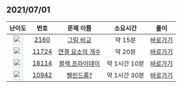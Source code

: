 ## 2021/07/01
| 난이도 | 번호 | 문제 이름 | 소요시간 | 풀이 
|:------:|:----:|:---------:|:------:|:------:|
| <img height="25px" width="25px" src="https://static.solved.ac/tier_small/5.svg"/> | [2160](https://www.acmicpc.net/problem/2160) | [그림 비교](https://www.acmicpc.net/problem/2160) | 약 15분 | [바로가기](https://github.com/MinsangKong/DailyProblem/blob/main/07-01/1.py)| 
| <img height="25px" width="25px" src="https://static.solved.ac/tier_small/9.svg"/> | [11724](https://www.acmicpc.net/problem/11724) | [연결 요소의 개수](https://www.acmicpc.net/problem/11724) | 약 20분 | [바로가기](https://github.com/MinsangKong/DailyProblem/blob/main/07-01/2.py)|
| <img height="25px" width="25px" src="https://static.solved.ac/tier_small/10.svg"/> | [18114](https://www.acmicpc.net/problem/18114) | [블랙 프라이데이](https://www.acmicpc.net/problem/18114) | 약 1시간 10분 | [바로가기](https://github.com/MinsangKong/DailyProblem/blob/main/07-01/3-2.py)| 
| <img height="25px" width="25px" src="https://static.solved.ac/tier_small/13.svg"/> | [10942](https://www.acmicpc.net/problem/10942) | [팰린드롬?](https://www.acmicpc.net/problem/10942) | 약 1시간 30분 | [바로가기](https://github.com/MinsangKong/DailyProblem/blob/main/07-01/4-1.py)|